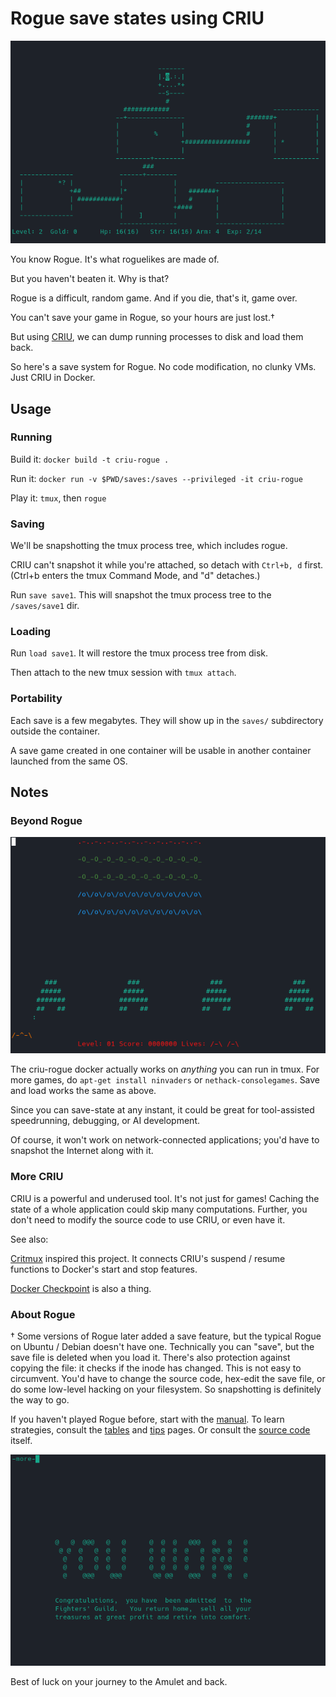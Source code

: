# Rogue save states using CRIU

![rogue game over screen](img/rogue_.png)

You know Rogue. It's what roguelikes are made of. 

But you haven't beaten it. Why is that? 

Rogue is a difficult, random game. And if you die, that's it, game over. 

You can't save your game in Rogue, so your hours are just lost.†

But using [CRIU](https://criu.org/Main_Page), we can dump running processes to disk and load them back.

So here's a save system for Rogue. No code modification, no clunky VMs. Just CRIU in Docker.

## Usage

### Running

Build it: `docker build -t criu-rogue .`

Run it: `docker run -v $PWD/saves:/saves --privileged -it criu-rogue`

Play it: `tmux`, then `rogue`

### Saving

We'll be snapshotting the tmux process tree, which includes rogue.

CRIU can't snapshot it while you're attached, so detach with `Ctrl+b, d` first. 
(Ctrl+b enters the tmux Command Mode, and "d" detaches.)

Run `save save1`. This will snapshot the tmux process tree to the `/saves/save1` dir.

### Loading

Run `load save1`. It will restore the tmux process tree from disk.

Then attach to the new tmux session with `tmux attach`.

### Portability

Each save is a few megabytes. They will show up in the `saves/` subdirectory outside the container.

A save game created in one container will be usable in another container launched from the same OS.

## Notes

### Beyond Rogue

![ninvaders](img/ninvaders.png)

The criu-rogue docker actually works on *anything* you can run in tmux. For more games, do `apt-get install ninvaders` or `nethack-consolegames`. Save and load works the same as above.

Since you can save-state at any instant, it could be great for tool-assisted speedrunning, debugging, or AI development. 

Of course, it won't work on network-connected applications; you'd have to snapshot the Internet along with it.

### More CRIU

CRIU is a powerful and underused tool. It's not just for games! Caching the state of a whole application could skip many computations. Further, you don't need to modify the source code to use CRIU, or even have it. 

See also:

 [Critmux](https://github.com/jpetazzo/critmux) inspired this project. It connects CRIU's suspend / resume functions to Docker's start and stop features. 
 
 [Docker Checkpoint](https://docs.docker.com/engine/reference/commandline/checkpoint/) is also a thing.

### About Rogue

† Some versions of Rogue later added a save feature, but the typical Rogue on Ubuntu / Debian doesn't have one. Technically you can "save", but the save file is deleted when you load it. There's also protection against copying the file: it checks if the inode has changed. This is not easy to circumvent. You'd have to change the source code, hex-edit the save file, or do some low-level hacking on your filesystem. So snapshotting is definitely the way to go.

If you haven't played Rogue before, start with the [manual](docs/rogue-manual.pdf). To learn strategies, consult the [tables](docs/tables.md) and [tips](docs/tips.md) pages. Or consult the [source code](https://salsa.debian.org/ucko/bsdgames-nonfree/-/tree/master) itself.


![rogue win screen](img/win.png)

Best of luck on your journey to the Amulet and back.